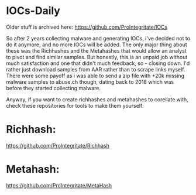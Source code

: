 # IOCs-Daily

Older stuff is archived here: https://github.com/ProIntegritate/IOCs

So after 2 years collecting malware and generating IOCs, i've decided not to do it anymore, and no more IOCs will be added. The only major thing about these was the Richhashes and the Metahashes that would allow an analyst to pivot and find similar samples. But honestly, this is an unpaid job without much satisfaction and one that didn't much feedback, so - closing down. I'd rather just download samples from AAR rather than to scrape links myself. There were some payoff as i was able to send a zip file with +20k missing malware samples to abuse.ch though, dating back to 2018 which was before they started collecting malware.

Anyway, if you want to create richhashes and metahashes to corellate with, check these repositories for tools to make them yourself:

# Richhash:
https://github.com/ProIntegritate/Richhash

# Metahash:
https://github.com/ProIntegritate/MetaHash
